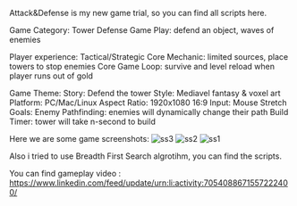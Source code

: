 Attack&Defense is my new game trial, so you can find all scripts here.

Game Category: Tower Defense Game Play: defend an object, waves of enemies

Player experience: Tactical/Strategic Core Mechanic: limited sources, place towers to stop enemies Core Game Loop: survive and level reload when player runs out of gold

Game Theme: Story: Defend the tower Style: Mediavel fantasy & voxel art Platform: PC/Mac/Linux Aspect Ratio: 1920x1080 16:9 Input: Mouse Stretch Goals: Enemy Pathfinding: enemies will dynamically change their path Build Timer: tower will take n-second to build

Here we are some game screenshots: 
![ss3](https://user-images.githubusercontent.com/126782676/232790183-53ed3da9-8802-4caa-b55c-43c25a4922f2.jpg)
![ss2](https://user-images.githubusercontent.com/126782676/232790188-88c80f01-63b2-4ff5-aba5-2c24b552129e.jpg)
![ss1](https://user-images.githubusercontent.com/126782676/232790191-9faf3b5f-be0d-45f1-a005-9b4d8e23c9c4.jpg)

Also i tried to use Breadth First Search algrotihm, you can find the scripts.

You can find gameplay video :
https://www.linkedin.com/feed/update/urn:li:activity:7054088671557222400/
